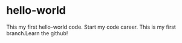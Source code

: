 # hello-world
This my first hello-world code. Start my code career.
This is my first branch.Learn the github!
